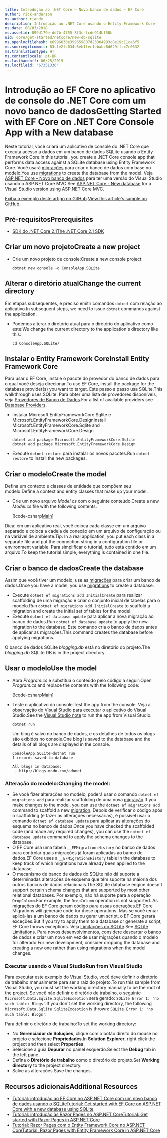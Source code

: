```yaml
---
title: Introdução ao .NET Core – Novo banco de dados – EF Core
author: rick-anderson
ms.author: riande
description: Introdução ao .NET Core usando o Entity Framework Core
ms.date: 08/03/2018
ms.assetid: 099d179e-dd7b-4755-8f3c-fcde914bf50b
uid: core/get-started/netcore/new-db-sqlite
ms.openlocfilehash: e6996630e399659807d23304993c8e19c11ca6f5
ms.sourcegitcommit: 83c1e2fc034e5eb1fec1ebabc8d629ffcc7c0632
ms.translationtype: HT
ms.contentlocale: pt-BR
ms.lasthandoff: 06/25/2019
ms.locfileid: "67351336"
---
```

# <a name="getting-started-with-ef-core-on-net-core-console-app-with-a-new-database"></a><span data-ttu-id="9a43f-103">Introdução ao EF Core no aplicativo de console do .NET Core com um novo banco de dados</span><span class="sxs-lookup"><span data-stu-id="9a43f-103">Getting Started with EF Core on .NET Core Console App with a New database</span></span>

<span data-ttu-id="9a43f-104">Neste tutorial, você criará um aplicativo de console do .NET Core que executa acesso a dados em um banco de dados SQLite usando o Entity Framework Core.</span><span class="sxs-lookup"><span data-stu-id="9a43f-104">In this tutorial, you create a .NET Core console app that performs data access against a SQLite database using Entity Framework Core.</span></span> <span data-ttu-id="9a43f-105">Você usará [migrações](xref:core/managing-schemas/migrations/index) para criar o banco de dados com base no modelo.</span><span class="sxs-lookup"><span data-stu-id="9a43f-105">You use [migrations](xref:core/managing-schemas/migrations/index) to create the database from the model.</span></span> <span data-ttu-id="9a43f-106">Veja [ASP.NET Core – Novo banco de dados](xref:core/get-started/aspnetcore/new-db) para ter uma versão do Visual Studio usando o ASP.NET Core MVC.</span><span class="sxs-lookup"><span data-stu-id="9a43f-106">See [ASP.NET Core - New database](xref:core/get-started/aspnetcore/new-db) for a Visual Studio version using ASP.NET Core MVC.</span></span>

<span data-ttu-id="9a43f-107">[Exiba o exemplo deste artigo no GitHub](https://github.com/aspnet/EntityFramework.Docs/tree/master/samples/core/GetStarted/NetCore/ConsoleApp.SQLite).</span><span class="sxs-lookup"><span data-stu-id="9a43f-107">[View this article's sample on GitHub](https://github.com/aspnet/EntityFramework.Docs/tree/master/samples/core/GetStarted/NetCore/ConsoleApp.SQLite).</span></span>

## <a name="prerequisites"></a><span data-ttu-id="9a43f-108">Pré-requisitos</span><span class="sxs-lookup"><span data-stu-id="9a43f-108">Prerequisites</span></span>

* [<span data-ttu-id="9a43f-109">SDK do .NET Core 2.1</span><span class="sxs-lookup"><span data-stu-id="9a43f-109">The .NET Core 2.1 SDK</span></span>](https://www.microsoft.com/net/core)

## <a name="create-a-new-project"></a><span data-ttu-id="9a43f-110">Criar um novo projeto</span><span class="sxs-lookup"><span data-stu-id="9a43f-110">Create a new project</span></span>

* <span data-ttu-id="9a43f-111">Crie um novo projeto de console:</span><span class="sxs-lookup"><span data-stu-id="9a43f-111">Create a new console project:</span></span>

  ``` Console
  dotnet new console -o ConsoleApp.SQLite
  ```
## <a name="change-the-current-directory"></a><span data-ttu-id="9a43f-112">Alterar o diretório atual</span><span class="sxs-lookup"><span data-stu-id="9a43f-112">Change the current directory</span></span>

<span data-ttu-id="9a43f-113">Em etapas subsequentes, é preciso emitir comandos `dotnet` com relação ao aplicativo.</span><span class="sxs-lookup"><span data-stu-id="9a43f-113">In subsequent steps, we need to issue `dotnet` commands against the application.</span></span>

* <span data-ttu-id="9a43f-114">Podemos alterar o diretório atual para o diretório do aplicativo como este:</span><span class="sxs-lookup"><span data-stu-id="9a43f-114">We change the current directory to the application's directory like this:</span></span>

  ``` Console
  cd ConsoleApp.SQLite/
  ```
## <a name="install-entity-framework-core"></a><span data-ttu-id="9a43f-115">Instalar o Entity Framework Core</span><span class="sxs-lookup"><span data-stu-id="9a43f-115">Install Entity Framework Core</span></span>

<span data-ttu-id="9a43f-116">Para usar o EF Core, instale o pacote do provedor do banco de dados para o qual você deseja direcionar.</span><span class="sxs-lookup"><span data-stu-id="9a43f-116">To use EF Core, install the package for the database provider(s) you want to target.</span></span> <span data-ttu-id="9a43f-117">Este passo a passo usa SQLite.</span><span class="sxs-lookup"><span data-stu-id="9a43f-117">This walkthrough uses SQLite.</span></span> <span data-ttu-id="9a43f-118">Para obter uma lista de provedores disponíveis, veja [Provedores de Banco de Dados](../../providers/index.md).</span><span class="sxs-lookup"><span data-stu-id="9a43f-118">For a list of available providers see [Database Providers](../../providers/index.md).</span></span>

* <span data-ttu-id="9a43f-119">Instalar Microsoft.EntityFrameworkCore.Sqlite e Microsoft.EntityFrameworkCore.Design</span><span class="sxs-lookup"><span data-stu-id="9a43f-119">Install Microsoft.EntityFrameworkCore.Sqlite and Microsoft.EntityFrameworkCore.Design</span></span>

  ```Console
  dotnet add package Microsoft.EntityFrameworkCore.Sqlite
  dotnet add package Microsoft.EntityFrameworkCore.Design
  ```

* <span data-ttu-id="9a43f-120">Execute `dotnet restore` para instalar os novos pacotes.</span><span class="sxs-lookup"><span data-stu-id="9a43f-120">Run `dotnet restore` to install the new packages.</span></span>

## <a name="create-the-model"></a><span data-ttu-id="9a43f-121">Criar o modelo</span><span class="sxs-lookup"><span data-stu-id="9a43f-121">Create the model</span></span>

<span data-ttu-id="9a43f-122">Defina um contexto e classes de entidade que compõem seu modelo.</span><span class="sxs-lookup"><span data-stu-id="9a43f-122">Define a context and entity classes that make up your model.</span></span>

* <span data-ttu-id="9a43f-123">Crie um novo arquivo *Model.cs* com o seguinte conteúdo.</span><span class="sxs-lookup"><span data-stu-id="9a43f-123">Create a new *Model.cs* file with the following contents.</span></span>

  [!code-csharp[Main](../../../../samples/core/GetStarted/NetCore/ConsoleApp.SQLite/Model.cs)]

<span data-ttu-id="9a43f-124">Dica: em um aplicativo real, você coloca cada classe em um arquivo separado e coloca a cadeia de conexão em um arquivo de configuração ou na variável de ambiente.</span><span class="sxs-lookup"><span data-stu-id="9a43f-124">Tip: In a real application, you put each class in a separate file and put the connection string in a configuration file or environment variable.</span></span> <span data-ttu-id="9a43f-125">Para simplificar o tutorial, tudo está contido em um arquivo.</span><span class="sxs-lookup"><span data-stu-id="9a43f-125">To keep the tutorial simple, everything is contained in one file.</span></span>

## <a name="create-the-database"></a><span data-ttu-id="9a43f-126">Criar o banco de dados</span><span class="sxs-lookup"><span data-stu-id="9a43f-126">Create the database</span></span>

<span data-ttu-id="9a43f-127">Assim que você tiver um modelo, use as [migrações](xref:core/managing-schemas/migrations/index) para criar um banco de dados.</span><span class="sxs-lookup"><span data-stu-id="9a43f-127">Once you have a model, you use [migrations](xref:core/managing-schemas/migrations/index) to create a database.</span></span>

* <span data-ttu-id="9a43f-128">Execute `dotnet ef migrations add InitialCreate` para realizar scaffolding de uma migração e criar o conjunto inicial de tabelas para o modelo.</span><span class="sxs-lookup"><span data-stu-id="9a43f-128">Run `dotnet ef migrations add InitialCreate` to scaffold a migration and create the initial set of tables for the model.</span></span>
* <span data-ttu-id="9a43f-129">Execute `dotnet ef database update` para aplicar a nova migração ao banco de dados.</span><span class="sxs-lookup"><span data-stu-id="9a43f-129">Run `dotnet ef database update` to apply the new migration to the database.</span></span> <span data-ttu-id="9a43f-130">Este comando cria o banco de dados antes de aplicar as migrações.</span><span class="sxs-lookup"><span data-stu-id="9a43f-130">This command creates the database before applying migrations.</span></span>

<span data-ttu-id="9a43f-131">O banco de dados SQLite *blogging.db* está no diretório do projeto.</span><span class="sxs-lookup"><span data-stu-id="9a43f-131">The *blogging.db* SQLite DB is in the project directory.</span></span>

## <a name="use-the-model"></a><span data-ttu-id="9a43f-132">Usar o modelo</span><span class="sxs-lookup"><span data-stu-id="9a43f-132">Use the model</span></span>

* <span data-ttu-id="9a43f-133">Abra *Program.cs* e substitua o conteúdo pelo código a seguir:</span><span class="sxs-lookup"><span data-stu-id="9a43f-133">Open *Program.cs* and replace the contents with the following code:</span></span>

  [!code-csharp[Main](../../../../samples/core/GetStarted/NetCore/ConsoleApp.SQLite/Program.cs)]

* <span data-ttu-id="9a43f-134">Teste o aplicativo do console.</span><span class="sxs-lookup"><span data-stu-id="9a43f-134">Test the app from the console.</span></span> <span data-ttu-id="9a43f-135">Veja a [observação do Visual Studio](#vs) para executar o aplicativo do Visual Studio.</span><span class="sxs-lookup"><span data-stu-id="9a43f-135">See the [Visual Studio note](#vs) to run the app from Visual Studio.</span></span>

  `dotnet run`

  <span data-ttu-id="9a43f-136">Um blog é salvo no banco de dados, e os detalhes de todos os blogs são exibidos no console.</span><span class="sxs-lookup"><span data-stu-id="9a43f-136">One blog is saved to the database and the details of all blogs are displayed in the console.</span></span>

  ```Console
  ConsoleApp.SQLite>dotnet run
  1 records saved to database

  All blogs in database:
   - http://blogs.msdn.com/adonet
  ```

### <a name="changing-the-model"></a><span data-ttu-id="9a43f-137">Alteração do modelo:</span><span class="sxs-lookup"><span data-stu-id="9a43f-137">Changing the model:</span></span>

- <span data-ttu-id="9a43f-138">Se você fizer alterações no modelo, poderá usar o comando `dotnet ef migrations add` para realizar scaffolding de uma nova [migração](xref:core/managing-schemas/migrations/index).</span><span class="sxs-lookup"><span data-stu-id="9a43f-138">If you make changes to the model, you can use the `dotnet ef migrations add` command to scaffold a new [migration](xref:core/managing-schemas/migrations/index).</span></span> <span data-ttu-id="9a43f-139">Depois de verificar o código após o scaffolding (e fazer as alterações necessárias), é possível usar o comando `dotnet ef database update` para aplicar as alterações do esquema no banco de dados.</span><span class="sxs-lookup"><span data-stu-id="9a43f-139">Once you have checked the scaffolded code (and made any required changes), you can use the `dotnet ef database update` command to apply the schema changes to the database.</span></span>
- <span data-ttu-id="9a43f-140">O EF Core usa uma tabela `__EFMigrationsHistory` no banco de dados para controlar quais migrações já foram aplicadas ao banco de dados.</span><span class="sxs-lookup"><span data-stu-id="9a43f-140">EF Core uses a `__EFMigrationsHistory` table in the database to keep track of which migrations have already been applied to the database.</span></span>
- <span data-ttu-id="9a43f-141">O mecanismo de banco de dados do SQLite não dá suporte a determinadas alterações de esquema que têm suporte na maioria dos outros bancos de dados relacionais.</span><span class="sxs-lookup"><span data-stu-id="9a43f-141">The SQLite database engine doesn't support certain schema changes that are supported by most other relational databases.</span></span> <span data-ttu-id="9a43f-142">Por exemplo, não há suporte para a operação `DropColumn`.</span><span class="sxs-lookup"><span data-stu-id="9a43f-142">For example, the `DropColumn` operation is not supported.</span></span> <span data-ttu-id="9a43f-143">As migrações do EF Core geram código para essas operações.</span><span class="sxs-lookup"><span data-stu-id="9a43f-143">EF Core Migrations will generate code for these operations.</span></span> <span data-ttu-id="9a43f-144">Mas se você tentar aplicá-las a um banco de dados ou gerar um script, o EF Core gerará exceções.</span><span class="sxs-lookup"><span data-stu-id="9a43f-144">But if you try to apply them to a database or generate a script, EF Core throws exceptions.</span></span> <span data-ttu-id="9a43f-145">Veja [Limitações do SQLite](../../providers/sqlite/limitations.md).</span><span class="sxs-lookup"><span data-stu-id="9a43f-145">See [SQLite Limitations](../../providers/sqlite/limitations.md).</span></span> <span data-ttu-id="9a43f-146">Para novos desenvolvimentos, considere descartar o banco de dados e criar um novo em vez de usar migrações quando o modelo for alterado.</span><span class="sxs-lookup"><span data-stu-id="9a43f-146">For new development, consider dropping the database and creating a new one rather than using migrations when the model changes.</span></span>

<a name="vs"></a>
### <a name="run-from-visual-studio"></a><span data-ttu-id="9a43f-147">Executar usando o Visual Studio</span><span class="sxs-lookup"><span data-stu-id="9a43f-147">Run from Visual Studio</span></span>

<span data-ttu-id="9a43f-148">Para executar este exemplo do Visual Studio, você deve definir o diretório de trabalho manualmente para ser a raiz do projeto.</span><span class="sxs-lookup"><span data-stu-id="9a43f-148">To run this sample from Visual Studio, you must set the working directory manually to be the root of the project.</span></span> <span data-ttu-id="9a43f-149">Se você não definir o diretório de trabalho, o seguinte `Microsoft.Data.Sqlite.SqliteException` será gerado: `SQLite Error 1: 'no such table: Blogs'`.</span><span class="sxs-lookup"><span data-stu-id="9a43f-149">If  you don't set the working directory, the following `Microsoft.Data.Sqlite.SqliteException` is thrown: `SQLite Error 1: 'no such table: Blogs'`.</span></span>

<span data-ttu-id="9a43f-150">Para definir o diretório de trabalho:</span><span class="sxs-lookup"><span data-stu-id="9a43f-150">To set the working directory:</span></span>

* <span data-ttu-id="9a43f-151">No **Gerenciador de Soluções**, clique com o botão direito do mouse no projeto e selecione **Propriedades**.</span><span class="sxs-lookup"><span data-stu-id="9a43f-151">In **Solution Explorer**, right click the project and then select **Properties**.</span></span>
* <span data-ttu-id="9a43f-152">Selecione a guia **Depurar** no painel esquerdo.</span><span class="sxs-lookup"><span data-stu-id="9a43f-152">Select the **Debug** tab in the left pane.</span></span>
* <span data-ttu-id="9a43f-153">Defina o **Diretório de trabalho** como o diretório do projeto.</span><span class="sxs-lookup"><span data-stu-id="9a43f-153">Set **Working directory** to the project directory.</span></span>
* <span data-ttu-id="9a43f-154">Salve as alterações.</span><span class="sxs-lookup"><span data-stu-id="9a43f-154">Save the changes.</span></span>

## <a name="additional-resources"></a><span data-ttu-id="9a43f-155">Recursos adicionais</span><span class="sxs-lookup"><span data-stu-id="9a43f-155">Additional Resources</span></span>

* [<span data-ttu-id="9a43f-156">Tutorial: introdução ao EF Core no ASP.NET Core com um novo banco de dados usando o SQLite</span><span class="sxs-lookup"><span data-stu-id="9a43f-156">Tutorial: Get started with EF Core on ASP.NET Core with a new database using SQLite</span></span>](xref:core/get-started/aspnetcore/new-db)
* [<span data-ttu-id="9a43f-157">Tutorial: introdução às Razor Pages no ASP.NET Core</span><span class="sxs-lookup"><span data-stu-id="9a43f-157">Tutorial: Get started with Razor Pages in ASP.NET Core</span></span>](https://docs.microsoft.com/aspnet/core/tutorials/razor-pages/razor-pages-start)
* [<span data-ttu-id="9a43f-158">Tutorial: Razor Pages com o Entity Framework Core no ASP.NET Core</span><span class="sxs-lookup"><span data-stu-id="9a43f-158">Tutorial: Razor Pages with Entity Framework Core in ASP.NET Core</span></span>](https://docs.microsoft.com/aspnet/core/data/ef-rp/intro)
